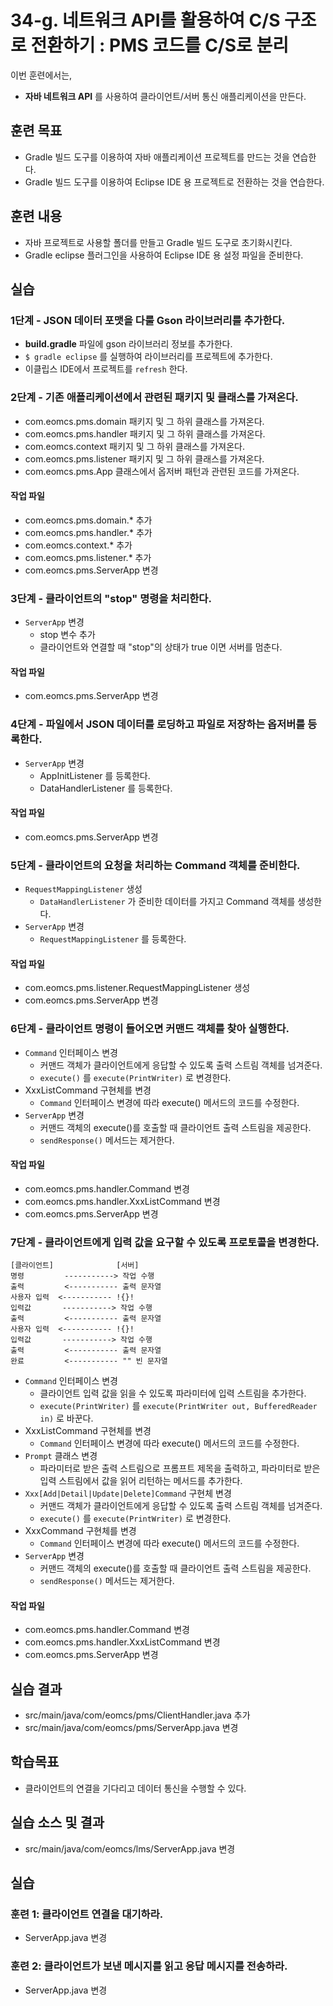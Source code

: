 # 34-g. 네트워크 API를 활용하여 C/S 구조로 전환하기 : PMS 코드를 C/S로 분리

이번 훈련에서는,
- **자바 네트워크 API** 를 사용하여 클라이언트/서버 통신 애플리케이션을 만든다. 

## 훈련 목표
- Gradle 빌드 도구를 이용하여 자바 애플리케이션 프로젝트를 만드는 것을 연습한다.
- Gradle 빌드 도구를 이용하여 Eclipse IDE 용 프로젝트로 전환하는 것을 연습한다.

## 훈련 내용
- 자바 프로젝트로 사용할 폴더를 만들고 Gradle 빌드 도구로 초기화시킨다.
- Gradle eclipse 플러그인을 사용하여 Eclipse IDE 용 설정 파일을 준비한다.


## 실습

### 1단계 - JSON 데이터 포맷을 다룰 Gson 라이브러리를 추가한다.

- **build.gradle** 파일에 gson 라이브러리 정보를 추가한다.
- `$ gradle eclipse` 를 실행하여 라이브러리를 프로젝트에 추가한다.
- 이클립스 IDE에서 프로젝트를 `refresh` 한다.

### 2단계 - 기존 애플리케이션에서 관련된 패키지 및 클래스를 가져온다.

- com.eomcs.pms.domain 패키지 및 그 하위 클래스를 가져온다.
- com.eomcs.pms.handler 패키지 및 그 하위 클래스를 가져온다.
- com.eomcs.context 패키지 및 그 하위 클래스를 가져온다.
- com.eomcs.pms.listener 패키지 및 그 하위 클래스를 가져온다.
- com.eomcs.pms.App 클래스에서 옵저버 패턴과 관련된 코드를 가져온다.

#### 작업 파일
- com.eomcs.pms.domain.* 추가
- com.eomcs.pms.handler.* 추가
- com.eomcs.context.* 추가
- com.eomcs.pms.listener.* 추가
- com.eomcs.pms.ServerApp 변경


### 3단계 - 클라이언트의 "stop" 명령을 처리한다.

- `ServerApp` 변경
  - stop 변수 추가
  - 클라이언트와 연결할 때 "stop"의 상태가 true 이면 서버를 멈춘다.

#### 작업 파일
- com.eomcs.pms.ServerApp 변경

### 4단계 - 파일에서 JSON 데이터를 로딩하고 파일로 저장하는 옵저버를 등록한다.

- `ServerApp` 변경
  - AppInitListener 를 등록한다.
  - DataHandlerListener 를 등록한다.

#### 작업 파일
- com.eomcs.pms.ServerApp 변경


### 5단계 - 클라이언트의 요청을 처리하는 Command 객체를 준비한다.

- `RequestMappingListener` 생성
  - `DataHandlerListener` 가 준비한 데이터를 가지고 Command 객체를 생성한다.
- `ServerApp` 변경
  - `RequestMappingListener` 를 등록한다.

#### 작업 파일
- com.eomcs.pms.listener.RequestMappingListener 생성
- com.eomcs.pms.ServerApp 변경

### 6단계 - 클라이언트 명령이 들어오면 커맨드 객체를 찾아 실행한다.

- `Command` 인터페이스 변경
  - 커맨드 객체가 클라이언트에게 응답할 수 있도록 출력 스트림 객체를 넘겨준다.
  - `execute()` 를 `execute(PrintWriter)` 로 변경한다. 
- XxxListCommand 구현체를 변경
  - `Command` 인터페이스 변경에 따라 execute() 메서드의 코드를 수정한다.
- `ServerApp` 변경
  - 커맨드 객체의 execute()를 호출할 때 클라이언트 출력 스트림을 제공한다.
  - `sendResponse()` 메서드는 제거한다.

#### 작업 파일
- com.eomcs.pms.handler.Command 변경
- com.eomcs.pms.handler.XxxListCommand 변경
- com.eomcs.pms.ServerApp 변경

### 7단계 - 클라이언트에게 입력 값을 요구할 수 있도록 프로토콜을 변경한다.

```
[클라이언트]              [서버]
명령         -----------> 작업 수행
출력         <----------- 출력 문자열
사용자 입력  <----------- !{}!
입력값       -----------> 작업 수행
출력         <----------- 출력 문자열
사용자 입력  <----------- !{}!
입력값       -----------> 작업 수행
출력         <----------- 출력 문자열
완료         <----------- "" 빈 문자열 
```

- `Command` 인터페이스 변경
  - 클라이언트 입력 값을 읽을 수 있도록 파라미터에 입력 스트림을 추가한다.
  - `execute(PrintWriter)` 를 `execute(PrintWriter out, BufferedReader in)` 로 바꾼다.
- XxxListCommand 구현체를 변경
  - `Command` 인터페이스 변경에 따라 execute() 메서드의 코드를 수정한다.
- `Prompt` 클래스 변경
  - 파라미터로 받은 출력 스트림으로 프롬프트 제목을 출력하고,
    파라미터로 받은 입력 스트림에서 값을 읽어 리턴하는 메서드를 추가한다. 
- `Xxx[Add|Detail|Update|Delete]Command` 구현체 변경
  - 커맨드 객체가 클라이언트에게 응답할 수 있도록 출력 스트림 객체를 넘겨준다.
  - `execute()` 를 `execute(PrintWriter)` 로 변경한다. 
- XxxCommand 구현체를 변경
  - `Command` 인터페이스 변경에 따라 execute() 메서드의 코드를 수정한다.
- `ServerApp` 변경
  - 커맨드 객체의 execute()를 호출할 때 클라이언트 출력 스트림을 제공한다.
  - `sendResponse()` 메서드는 제거한다.

#### 작업 파일
- com.eomcs.pms.handler.Command 변경
- com.eomcs.pms.handler.XxxListCommand 변경
- com.eomcs.pms.ServerApp 변경


  
## 실습 결과
- src/main/java/com/eomcs/pms/ClientHandler.java 추가
- src/main/java/com/eomcs/pms/ServerApp.java 변경






## 학습목표

- 클라이언트의 연결을 기다리고 데이터 통신을 수행할 수 있다.

## 실습 소스 및 결과

- src/main/java/com/eomcs/lms/ServerApp.java 변경

## 실습  

### 훈련 1: 클라이언트 연결을 대기하라.

- ServerApp.java 변경

### 훈련 2: 클라이언트가 보낸 메시지를 읽고 응답 메시지를 전송하라.

- ServerApp.java 변경

